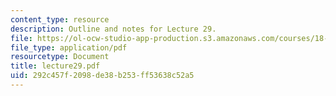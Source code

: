 ```yaml
---
content_type: resource
description: Outline and notes for Lecture 29.
file: https://ol-ocw-studio-app-production.s3.amazonaws.com/courses/18-965-geometry-of-manifolds-fall-2004/292c457f2098de38b253ff53638c52a5_lecture29.pdf
file_type: application/pdf
resourcetype: Document
title: lecture29.pdf
uid: 292c457f-2098-de38-b253-ff53638c52a5
---
```

